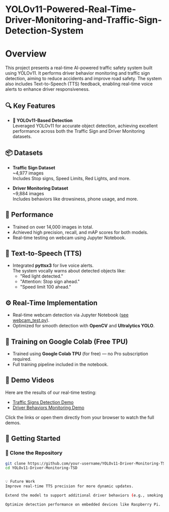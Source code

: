 # YOLOv11-Powered-Real-Time-Driver-Monitoring-and-Traffic-Sign-Detection-System

# Overview
This project presents a real-time AI-powered traffic safety system built using YOLOv11. It performs driver behavior monitoring and traffic sign detection, aiming to reduce accidents and improve road safety. The system also includes Text-to-Speech (TTS) feedback, enabling real-time voice alerts to enhance driver responsiveness.

## 🔍 Key Features
- **🧠 YOLOv11-Based Detection**  
  Leveraged YOLOv11 for accurate object detection, achieving excellent performance across both the Traffic Sign and Driver Monitoring datasets.

## 📦 Datasets
- **Traffic Sign Dataset**  
  ~4,977 images  
  Includes Stop signs, Speed Limits, Red Lights, and more.

- **Driver Monitoring Dataset**  
  ~9,884 images  
  Includes behaviors like drowsiness, phone usage, and more.

## 🎯 Performance
- Trained on over 14,000 images in total.  
- Achieved high precision, recall, and mAP scores for both models.  
- Real-time testing on webcam using Jupyter Notebook.

## 💬 Text-to-Speech (TTS)
- Integrated **pyttsx3** for live voice alerts.  
  The system vocally warns about detected objects like:
  - "Red light detected."
  - "Attention: Stop sign ahead."
  - "Speed limit 100 ahead."

## ⚙️ Real-Time Implementation
- Real-time webcam detection via Jupyter Notebook ([see webcam_test.py](webcam_test.py)).
- Optimized for smooth detection with **OpenCV** and **Ultralytics YOLO**.

## 🔋 Training on Google Colab (Free TPU)
- Trained using **Google Colab TPU** (for free) — no Pro subscription required.
- Full training pipeline included in the notebook.

## 🎥 Demo Videos
Here are the results of our real-time testing:

- [Traffic Signs Detection Demo](#)  
- [Driver Behaviors Monitoring Demo](#)  

Click the links or open them directly from your browser to watch the full demos.

## 🚀 Getting Started

### 🧬 Clone the Repository
```bash
git clone https://github.com/your-username/YOLOv11-Driver-Monitoring-TSD.git
cd YOLOv11-Driver-Monitoring-TSD


💡 Future Work
Improve real-time TTS precision for more dynamic updates.

Extend the model to support additional driver behaviors (e.g., smoking, seatbelt usage).

Optimize detection performance on embedded devices like Raspberry Pi.
